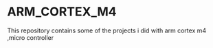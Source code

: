 # ARM_CORTEX_M4

This repository contains some of the projects i did with arm cortex  m4 ,micro controller
